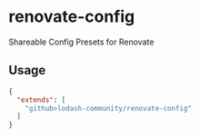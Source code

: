 # renovate-config

Shareable Config Presets for Renovate

## Usage

```json
{
  "extends": [
    "github>lodash-community/renovate-config"
  ]
}
```
